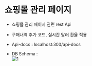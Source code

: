 # 쇼핑몰 관리 페이지
* 쇼핑몰 관리 페이지 관련 rest Api
* 구매내역 추가 코드, 실시간 달러 환율 적용

* Api-docs : localhost:300/api-docs
* DB Schema : <br>
![1](https://user-images.githubusercontent.com/81277145/193507703-60c4e27e-f92a-4f74-8e5f-94cdf61375a9.png)

